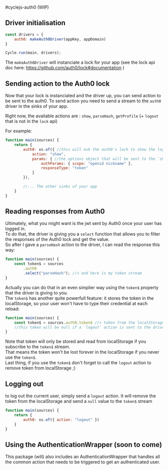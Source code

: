 #cyclejs-auth0 (WIP)

## Driver initialisation

```javascript
const drivers = {
    auth0: makeAuth0Driver(appKey, appDomain)
}

Cycle.run(main, drivers);
```

The `makeAuth0Driver` will instanciate a lock for your app (see the lock api doc here: https://github.com/auth0/lock#documentation )

## Sending action to the Auth0 lock

Now that your lock is instanciated and the driver up, you can send action to be sent to the auth0. To send action you need to send a stream to the `auth0` driver in the sinks of your app.

Right now, the available actions are : `show`, `parseHash`, `getProfile` (+ `logout` that is not in the `lock` api)

For example:

```javascript
function main(sources) {
    return {
        auth0: xs.of({ //this will ask the auth0's lock to show the login form
            action: "show",
            params: { //the options object that will be sent to the `show` method
                authParams: { scope: "openid nickname" },
                responseType: "token"
            }
        }),

        //... The other sinks of your app
    }
}
```

## Reading responses from Auth0

Ultimately, what you might want is the jwt sent by Auth0 once your user has logged in.  
To do that, the driver is giving you a `select` function that allows you to filter the responses of the Auth0 lock and get the value.  
So after I gave a `parseHash` action to the driver, I can read the response this way:

```javascript
function main(sources) {
    const token$ = sources
        .auth0
        .select("parseHash"); //< and here is my token stream
}
```

Actually you can do that in an even simplier way using the `token$` property that the driver is giving to you.  
The `token$` has another quite powerfull feature: it stores the token in the localStorage, so your user won't have to type their credential at each reload:

```javascript
function main(sources) {
    const token$ = sources.auth0.token$ //< token from the localStorage or from the `parseHash` response if local storage is empty
    //this token will be null if a `logout` action is sent to the driver
}
```

Note that token will only be stored and read from localStorage if you subscribe to the `token$` stream.  
That means the token won't be lost forever in the localStorage if you never use the `token$`.  
Last thing, if you use the `token$` don't forget to call the `logout` action to remove token from localStorage ;)

## Logging out

to log out the current user, simply send a `logout` action. It will remove the token from the localStorage and send a `null` value to the `token$` stream

```javascript
function main(sources) {
    return {
        auth0: xs.of({ action: "logout" })
    }
}
```

## Using the AuthenticationWrapper (soon to come)

This package (will) also includes an AuthenticationWrapper that handles all the common action that needs to be triggered to get an authenticated user.
